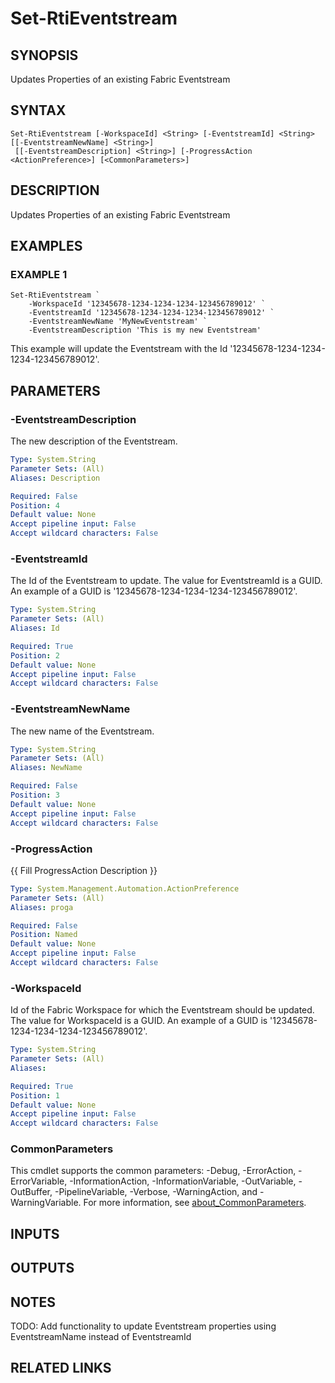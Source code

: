 # Set-RtiEventstream

## SYNOPSIS
Updates Properties of an existing Fabric Eventstream

## SYNTAX

```
Set-RtiEventstream [-WorkspaceId] <String> [-EventstreamId] <String> [[-EventstreamNewName] <String>]
 [[-EventstreamDescription] <String>] [-ProgressAction <ActionPreference>] [<CommonParameters>]
```

## DESCRIPTION
Updates Properties of an existing Fabric Eventstream

## EXAMPLES

### EXAMPLE 1
```
Set-RtiEventstream `
    -WorkspaceId '12345678-1234-1234-1234-123456789012' `
    -EventstreamId '12345678-1234-1234-1234-123456789012' `
    -EventstreamNewName 'MyNewEventstream' `
    -EventstreamDescription 'This is my new Eventstream'
```

This example will update the Eventstream with the Id '12345678-1234-1234-1234-123456789012'.

## PARAMETERS

### -EventstreamDescription
The new description of the Eventstream.

```yaml
Type: System.String
Parameter Sets: (All)
Aliases: Description

Required: False
Position: 4
Default value: None
Accept pipeline input: False
Accept wildcard characters: False
```

### -EventstreamId
The Id of the Eventstream to update.
The value for EventstreamId is a GUID. 
An example of a GUID is '12345678-1234-1234-1234-123456789012'.

```yaml
Type: System.String
Parameter Sets: (All)
Aliases: Id

Required: True
Position: 2
Default value: None
Accept pipeline input: False
Accept wildcard characters: False
```

### -EventstreamNewName
The new name of the Eventstream.

```yaml
Type: System.String
Parameter Sets: (All)
Aliases: NewName

Required: False
Position: 3
Default value: None
Accept pipeline input: False
Accept wildcard characters: False
```

### -ProgressAction
{{ Fill ProgressAction Description }}

```yaml
Type: System.Management.Automation.ActionPreference
Parameter Sets: (All)
Aliases: proga

Required: False
Position: Named
Default value: None
Accept pipeline input: False
Accept wildcard characters: False
```

### -WorkspaceId
Id of the Fabric Workspace for which the Eventstream should be updated.
The value for WorkspaceId is a GUID. 
An example of a GUID is '12345678-1234-1234-1234-123456789012'.

```yaml
Type: System.String
Parameter Sets: (All)
Aliases:

Required: True
Position: 1
Default value: None
Accept pipeline input: False
Accept wildcard characters: False
```

### CommonParameters
This cmdlet supports the common parameters: -Debug, -ErrorAction, -ErrorVariable, -InformationAction, -InformationVariable, -OutVariable, -OutBuffer, -PipelineVariable, -Verbose, -WarningAction, and -WarningVariable. For more information, see [about_CommonParameters](http://go.microsoft.com/fwlink/?LinkID=113216).

## INPUTS

## OUTPUTS

## NOTES
TODO: Add functionality to update Eventstream properties using EventstreamName instead of EventstreamId

## RELATED LINKS
